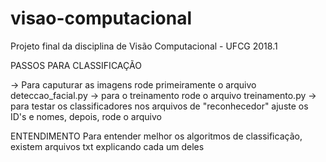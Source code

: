 # visao-computacional
Projeto final da disciplina de Visão Computacional - UFCG 2018.1 

PASSOS PARA CLASSIFICAÇÃO

-> Para caputurar as imagens rode primeiramente o arquivo deteccao_facial.py
-> para o treinamento rode o arquivo treinamento.py
-> para testar os classificadores nos arquivos de "reconhecedor" ajuste os ID's e nomes, depois, rode o arquivo 


ENTENDIMENTO
Para entender melhor os algoritmos de classificação, existem arquivos txt explicando cada um deles